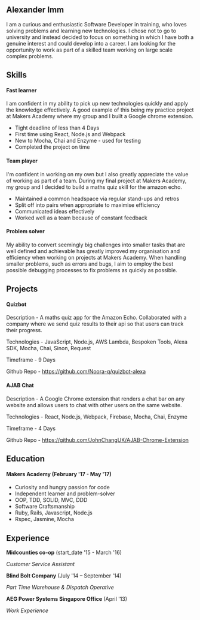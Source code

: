 ## Alexander Imm

I am a curious and enthusiastic Software Developer in training, who loves solving problems and learning new technologies. I chose not to go to university and instead decided to focus on something in which I have both a genuine interest and could develop into a career. I am looking for the opportunity to work as part of a skilled team working on large scale complex problems.

## Skills

#### Fast learner

I am confident in my ability to pick up new technologies quickly and apply the knowledge effectively. A good example of this being my practice project at Makers Academy where my group and I built a Google chrome extension.

- Tight deadline of less than 4 Days
- First time using React, Node.js and Webpack
- New to Mocha, Chai and Enzyme - used for testing
- Completed the project on time

#### Team player

I'm confident in working on my own but I also greatly appreciate the value of working as part of a team. During my final project at Makers Academy, my group and I decided to build a maths quiz skill for the amazon echo.

- Maintained a common headspace via regular stand-ups and retros
- Split off into pairs when appropriate to maximise efficiency
- Communicated ideas effectively
- Worked well as a team because of constant feedback

#### Problem solver

My ability to convert seemingly big challenges into smaller tasks that are well defined and achievable has greatly improved my organisation and efficiency when working on projects at Makers Academy. When handling smaller problems, such as errors and bugs, I aim to employ the best possible debugging processes to fix problems as quickly as possible.

## Projects

#### Quizbot
Description - A maths quiz app for the Amazon Echo. Collaborated with a company where we send quiz results to their api so that users can track their progress.

Technologies - JavaScript, Node.js, AWS Lambda, Bespoken Tools, Alexa SDK, Mocha, Chai, Sinon, Request

Timeframe - 9 Days

Github Repo - https://github.com/Noora-q/quizbot-alexa

#### AJAB Chat
Description - A Google Chrome extension that renders a chat bar on any website and allows users to chat with other users on the same website.

Technologies - React, Node.js, Webpack, Firebase, Mocha, Chai, Enzyme

Timeframe - 4 Days

Github Repo - https://github.com/JohnChangUK/AJAB-Chrome-Extension

## Education

#### Makers Academy (February '17 - May '17)

- Curiosity and hungry passion for code
- Independent learner and problem-solver
- OOP, TDD, SOLID, MVC, DDD
- Software Craftsmanship
- Ruby, Rails, Javascript, Node.js
- Rspec, Jasmine, Mocha

## Experience

**Midcounties co-op** (start_date '15 - March '16)

*Customer Service Assistant*

**Blind Bolt Company** (July '14 – September '14)

*Part Time Warehouse & Dispatch Operative*

**AEG Power Systems Singapore Office** (April '13)

*Work Experience*
